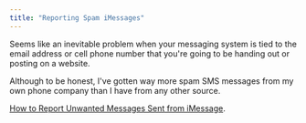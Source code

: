 ```yaml
---
title: "Reporting Spam iMessages"
---
```

<p>Seems like an inevitable problem when your messaging system is tied to the email address or cell phone number that you're going to be handing out or posting on a website.</p>
<p>Although to be honest, I've gotten way more spam SMS messages from my own phone company than I have from any other source.</p>
<p><a href="https://support.apple.com/kb/HT5821">How to Report Unwanted Messages Sent from iMessage</a>.</p>
